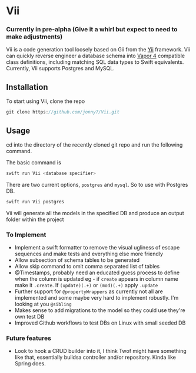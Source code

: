 # Vii

### Currently in pre-alpha (Give it a whirl but expect to need to make adjustments)

Vii is a code generation tool loosely based on Gii from the [Yii](https://github.com/yiisoft/yii2) framework. Vii can quickly reverse engineer a database schema into [Vapor 4](https://github.com/vapor) compatible class definitions, including matching SQL data types to Swift equivalents. Currently, Vii supports Postgres and MySQL. 

## Installation
To start using Vii, clone the repo

```swift
git clone https://github.com/jonny7/Vii.git
```

## Usage
cd into the directory of the recently cloned git repo and run the following command.

The basic command is
```swift
swift run Vii <database specifier>
```

There are two current options, `postgres` and `mysql`. 
So to use with Postgres DB.

```swift
swift run Vii postgres
```

Vii will generate all the models in the specified DB and produce an output folder within the project

### To Implement
- Implement a swift formatter to remove the visual ugliness of escape sequences and make tests and everything else more friendly
- Allow subsection of schema tables to be generated
- Allow skip command to omit comma separated list of tables
- @Timestamps, probably need an educated guess process to define when the column is updated eg - if `create` appears in column name make it `.create`. If `(update)(.+)` or `(mod)(.+)` apply `.update`
- Further support for `@propertyWrappers` as currently not all are implemented and some maybe very hard to implement robustly. I'm looking at you `@sibling`
- Makes sense to add migrations to the model so they could use they're own test DB
- Improved Github workflows to test DBs on Linux with small seeded DB

### Future features
- Look to hook a CRUD builder into it, I think Twof might have something like that, essentially buildsa controller and/or repository. Kinda like Spring does.

